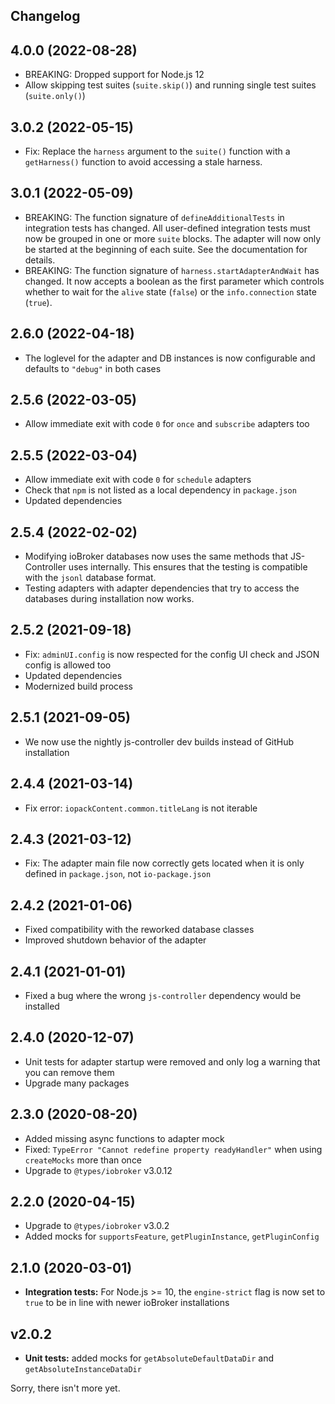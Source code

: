 ## Changelog

<!--
	PLACEHOLDER for next version:
	## __WORK IN PROGRESS__
-->
## 4.0.0 (2022-08-28)
* BREAKING: Dropped support for Node.js 12
* Allow skipping test suites (`suite.skip()`) and running single test suites (`suite.only()`)

## 3.0.2 (2022-05-15)
* Fix: Replace the `harness` argument to the `suite()` function with a `getHarness()` function to avoid accessing a stale harness.

## 3.0.1 (2022-05-09)
* BREAKING: The function signature of `defineAdditionalTests` in integration tests has changed. All user-defined integration tests must now be grouped in one or more `suite` blocks. The adapter will now only be started at the beginning of each suite. See the documentation for details.
* BREAKING: The function signature of `harness.startAdapterAndWait` has changed. It now accepts a boolean as the first parameter which controls whether to wait for the `alive` state (`false`) or the `info.connection` state (`true`).

## 2.6.0 (2022-04-18)
* The loglevel for the adapter and DB instances is now configurable and defaults to `"debug"` in both cases

## 2.5.6 (2022-03-05)
* Allow immediate exit with code `0` for `once` and `subscribe` adapters too

## 2.5.5 (2022-03-04)
* Allow immediate exit with code `0` for `schedule` adapters
* Check that `npm` is not listed as a local dependency in `package.json`
* Updated dependencies

## 2.5.4 (2022-02-02)
* Modifying ioBroker databases now uses the same methods that JS-Controller uses internally. This ensures that the testing is compatible with the `jsonl` database format.
* Testing adapters with adapter dependencies that try to access the databases during installation now works.

## 2.5.2 (2021-09-18)
* Fix: `adminUI.config` is now respected for the config UI check and JSON config is allowed too
* Updated dependencies
* Modernized build process

## 2.5.1 (2021-09-05)
* We now use the nightly js-controller dev builds instead of GitHub installation

## 2.4.4 (2021-03-14)
* Fix error: `iopackContent.common.titleLang` is not iterable

## 2.4.3 (2021-03-12)
* Fix: The adapter main file now correctly gets located when it is only defined in `package.json`, not `io-package.json`

## 2.4.2 (2021-01-06)
* Fixed compatibility with the reworked database classes
* Improved shutdown behavior of the adapter

## 2.4.1 (2021-01-01)
* Fixed a bug where the wrong `js-controller` dependency would be installed

## 2.4.0 (2020-12-07)
* Unit tests for adapter startup were removed and only log a warning that you can remove them
* Upgrade many packages

## 2.3.0 (2020-08-20)
* Added missing async functions to adapter mock
* Fixed: `TypeError "Cannot redefine property readyHandler"` when using `createMocks` more than once
* Upgrade to `@types/iobroker` v3.0.12

## 2.2.0 (2020-04-15)
* Upgrade to `@types/iobroker` v3.0.2
* Added mocks for `supportsFeature`, `getPluginInstance`, `getPluginConfig`

## 2.1.0 (2020-03-01)
* **Integration tests:** For Node.js >= 10, the `engine-strict` flag is now set to `true` to be in line with newer ioBroker installations

## v2.0.2
* **Unit tests:** added mocks for `getAbsoluteDefaultDataDir` and `getAbsoluteInstanceDataDir`

Sorry, there isn't more yet.
